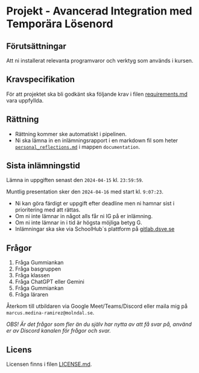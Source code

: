 # Projekt - Avancerad Integration med Temporära Lösenord

## Förutsättningar

Att ni installerat relevanta programvaror och verktyg som används i kursen.

## Kravspecifikation

För att projektet ska bli godkänt ska följande krav i filen [requirements.md](requirements.md)
vara uppfyllda.

## Rättning

- Rättning kommer ske automatiskt i pipelinen.
- Ni ska lämna in en inlämningsrapport i en markdown fil som
  heter [`personal_reflections.md`](documentation/personal_reflections.md) i mappen `documentation`.

## Sista inlämningstid

Lämna in uppgiften senast den `2024-04-15` kl. `23:59:59`.

Muntlig presentation sker den `2024-04-16` med start kl. `9:07:23`.

* Ni kan göra färdigt er uppgift efter deadline men ni hamnar sist i prioritering med att rättas.
* Om ni inte lämnar in något alls får ni IG på er inlämning.
* Om ni inte lämnar in i tid är högsta möjliga betyg G.
* Inlämningar ska ske via SchoolHub´s plattform på [gitlab.dsve.se](https://gitlab.dsve.se/)

## Frågor

1. Fråga Gummiankan
2. Fråga basgruppen
3. Fråga klassen
4. Fråga ChatGPT eller Gemini 
5. Fråga Gummiankan 
6. Fråga läraren

Återkom till utbildaren via Google Meet/Teams/Discord eller maila mig på `marcus.medina-ramirez@molndal.se`.

_OBS! Är det frågor som fler än du själv har nytta av att få svar på, använd er av Discord kanalen för frågor och svar._

## Licens

Licensen finns i filen [LICENSE.md](LICENSE).
